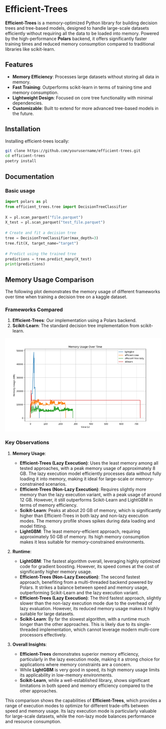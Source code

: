 # Efficient-Trees

**Efficient-Trees** is a memory-optimized Python library for building decision trees and tree-based models, designed to handle large-scale datasets efficiently without requiring all the data to be loaded into memory. Powered by the high-performance **Polars** backend, it offers significantly faster training times and reduced memory consumption compared to traditional libraries like scikit-learn.

## Features

- **Memory Efficiency**: Processes large datasets without storing all data in memory.
- **Fast Training**: Outperforms scikit-learn in terms of training time and memory consumption.
- **Lightweight Design**: Focused on core tree functionality with minimal dependencies.
- **Customizable**: Built to extend for more advanced tree-based models in the future.

## Installation

Installing efficient-trees locally:

```bash
git clone https://github.com/yourusername/efficient-trees.git
cd efficient-trees
poetry install
```

## Documentation

### Basic usage

```python
import polars as pl
from efficient_trees.tree import DecisionTreeClassifier

X = pl.scan_parquet("file.parquet")
X_test = pl.scan_parquet("test_file.parquet")

# Create and fit a decision tree
tree = DecisionTreeClassifier(max_depth=3)
tree.fit(X, target_name="target")

# Predict using the trained tree
predictions = tree.predict_many(X_test)
print(predictions)
```

## Memory Usage Comparison

The following plot demonstrates the memory usage of different frameworks over time when training a decision tree on a kaggle dataset. 

### Frameworks Compared
1. **Efficient-Trees**: Our implementation using a Polars backend.
2. **Scikit-Learn**: The standard decision tree implementation from scikit-learn.

![Memory Usage Comparison](examples/images/memory_profiles.png)

### Key Observations

1. **Memory Usage**:
   - **Efficient-Trees (Lazy Execution)**: Uses the least memory among all tested approaches, with a peak memory usage of approximately 8 GB. The lazy execution model efficiently processes data without fully loading it into memory, making it ideal for large-scale or memory-constrained scenarios.
   - **Efficient-Trees (Non-Lazy Execution)**: Requires slightly more memory than the lazy execution variant, with a peak usage of around 12 GB. However, it still outperforms Scikit-Learn and LightGBM in terms of memory efficiency.
   - **Scikit-Learn**: Peaks at about 20 GB of memory, which is significantly higher than Efficient-Trees in both lazy and non-lazy execution modes. The memory profile shows spikes during data loading and model fitting.
   - **LightGBM**: The least memory-efficient approach, requiring approximately 50 GB of memory. Its high memory consumption makes it less suitable for memory-constrained environments.

2. **Runtime**:
   - **LightGBM**: The fastest algorithm overall, leveraging highly optimized code for gradient boosting. However, its speed comes at the cost of significantly higher memory usage.
   - **Efficient-Trees (Non-Lazy Execution)**: The second fastest approach, benefiting from a multi-threaded backend powered by Polars. It strikes a balance between speed and memory usage, outperforming Scikit-Learn and the lazy execution variant.
   - **Efficient-Trees (Lazy Execution)**: The third fastest approach, slightly slower than the non-lazy execution mode due to the overhead of lazy evaluation. However, its reduced memory usage makes it highly suitable for large datasets.
   - **Scikit-Learn**: By far the slowest algorithm, with a runtime much longer than the other approaches. This is likely due to its single-threaded implementation, which cannot leverage modern multi-core processors effectively.

3. **Overall Insights**:
   - **Efficient-Trees** demonstrates superior memory efficiency, particularly in the lazy execution mode, making it a strong choice for applications where memory constraints are a concern.
   - While **LightGBM** is very good in speed, its high memory usage limits its applicability in low-memory environments.
   - **Scikit-Learn**, while a well-established library, shows significant limitations in both speed and memory efficiency compared to the other approaches.

This comparison shows the capabilities of **Efficient-Trees**, which provides a range of execution modes to optimize for different trade-offs between speed and memory usage. Its lazy execution mode is particularly valuable for large-scale datasets, while the non-lazy mode balances performance and resource consumption.
